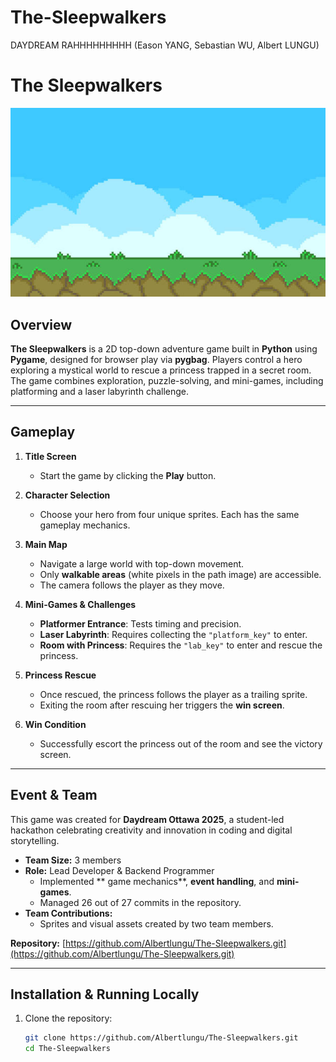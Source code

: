 # The-Sleepwalkers
DAYDREAM RAHHHHHHHHH (Eason YANG, Sebastian WU, Albert LUNGU)


# The Sleepwalkers

![Game Screenshot](assets/main/title_page.png)

## Overview

**The Sleepwalkers** is a 2D top-down adventure game built in **Python** using **Pygame**, designed for browser play via **pygbag**. Players control a hero exploring a mystical world to rescue a princess trapped in a secret room. The game combines exploration, puzzle-solving, and mini-games, including platforming and a laser labyrinth challenge.

---

## Gameplay

1. **Title Screen**  
   - Start the game by clicking the **Play** button.

2. **Character Selection**  
   - Choose your hero from four unique sprites. Each has the same gameplay mechanics.  

3. **Main Map**  
   - Navigate a large world with top-down movement.  
   - Only **walkable areas** (white pixels in the path image) are accessible.  
   - The camera follows the player as they move.  

4. **Mini-Games & Challenges**  
   - **Platformer Entrance**: Tests timing and precision.  
   - **Laser Labyrinth**: Requires collecting the `"platform_key"` to enter.  
   - **Room with Princess**: Requires the `"lab_key"` to enter and rescue the princess.  

5. **Princess Rescue**  
   - Once rescued, the princess follows the player as a trailing sprite.  
   - Exiting the room after rescuing her triggers the **win screen**.

6. **Win Condition**  
   - Successfully escort the princess out of the room and see the victory screen.

---

## Event & Team

This game was created for **Daydream Ottawa 2025**, a student-led hackathon celebrating creativity and innovation in coding and digital storytelling.  

- **Team Size:** 3 members  
- **Role:** Lead Developer & Backend Programmer  
  - Implemented ** game mechanics**, **event handling**, and **mini-games**.  
  - Managed 26 out of 27 commits in the repository.  
- **Team Contributions:**  
  - Sprites and visual assets created by two team members.  

**Repository:** [https://github.com/Albertlungu/The-Sleepwalkers.git](https://github.com/Albertlungu/The-Sleepwalkers.git)

---

## Installation & Running Locally

1. Clone the repository:  
   ```bash
   git clone https://github.com/Albertlungu/The-Sleepwalkers.git
   cd The-Sleepwalkers
